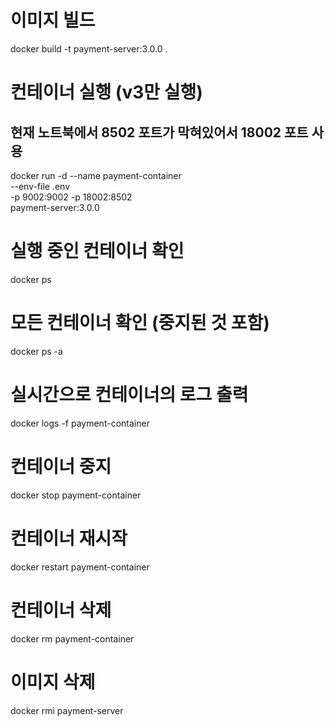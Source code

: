 # 이미지 빌드
docker build -t payment-server:3.0.0 .

# 컨테이너 실행 (v3만 실행)
## 현재 노트북에서 8502 포트가 막혀있어서 18002 포트 사용
docker run -d --name payment-container \
    --env-file .env \
    -p 9002:9002 -p 18002:8502 \
    payment-server:3.0.0

# 실행 중인 컨테이너 확인
docker ps

# 모든 컨테이너 확인 (중지된 것 포함)
docker ps -a

# 실시간으로 컨테이너의 로그 출력
docker logs -f payment-container

# 컨테이너 중지
docker stop payment-container

# 컨테이너 재시작
docker restart payment-container

# 컨테이너 삭제
docker rm payment-container

# 이미지 삭제
docker rmi payment-server
